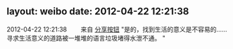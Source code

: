 layout: weibo
date: 2012-04-22 12:21:38
---
<meta name="referrer" content="no-referrer" />

2012-04-22 12:21:38  &nbsp;&nbsp;&nbsp;&nbsp;&nbsp;&nbsp; 来自 <a href="http://app.weibo.com/t/feed/cUcI1A" rel="nofollow">分享按钮</a>
"是的，找到生活的意义是不容易的……寻求生活意义的道路被一堆堆的语言垃圾堵得水泄不通。 " ​​​
